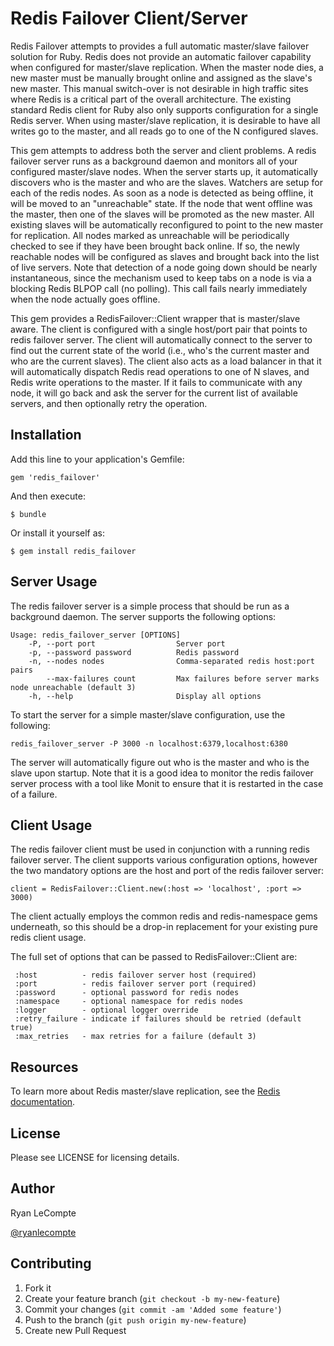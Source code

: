 # Redis Failover Client/Server

Redis Failover attempts to provides a full automatic master/slave failover solution for Ruby. Redis does not provide
an automatic failover capability when configured for master/slave replication. When the master node dies,
a new master must be manually brought online and assigned as the slave's new master. This manual
switch-over is not desirable in high traffic sites where Redis is a critical part of the overall
architecture. The existing standard Redis client for Ruby also only supports configuration for a single
Redis server. When using master/slave replication, it is desirable to have all writes go to the
master, and all reads go to one of the N configured slaves.

This gem attempts to address both the server and client problems. A redis failover server runs as a background
daemon and monitors all of your configured master/slave nodes. When the server starts up, it
automatically discovers who is the master and who are the slaves. Watchers are setup for each of
the redis nodes. As soon as a node is detected as being offline, it will be moved to an "unreachable" state.
If the node that went offline was the master, then one of the slaves will be promoted as the new master.
All existing slaves will be automatically reconfigured to point to the new master for replication.
All nodes marked as unreachable will be periodically checked to see if they have been brought back online.
If so, the newly reachable nodes will be configured as slaves and brought back into the list of live
servers. Note that detection of a node going down should be nearly instantaneous, since the mechanism
used to keep tabs on a node is via a blocking Redis BLPOP call (no polling). This call fails nearly
immediately when the node actually goes offline.

This gem provides a RedisFailover::Client wrapper that is master/slave aware. The client is configured
with a single host/port pair that points to redis failover server. The client will automatically
connect to the server to find out the current state of the world (i.e., who's the current master and
who are the current slaves). The client also acts as a load balancer in that it will automatically
dispatch Redis read operations to one of N slaves, and Redis write operations to the master.
If it fails to communicate with any node, it will go back and ask the server for the current list of
available servers, and then optionally retry the operation.

## Installation

Add this line to your application's Gemfile:

    gem 'redis_failover'

And then execute:

    $ bundle

Or install it yourself as:

    $ gem install redis_failover

## Server Usage

The redis failover server is a simple process that should be run as a background daemon. The server supports the
following options:

    Usage: redis_failover_server [OPTIONS]
        -P, --port port                  Server port
        -p, --password password          Redis password
        -n, --nodes nodes                Comma-separated redis host:port pairs
            --max-failures count         Max failures before server marks node unreachable (default 3)
        -h, --help                       Display all options

To start the server for a simple master/slave configuration, use the following:

    redis_failover_server -P 3000 -n localhost:6379,localhost:6380

The server will automatically figure out who is the master and who is the slave upon startup. Note that it is
a good idea to monitor the redis failover server process with a tool like Monit to ensure that it is restarted
in the case of a failure.

## Client Usage

The redis failover client must be used in conjunction with a running redis failover server. The
client supports various configuration options, however the two mandatory options are the host
and port of the redis failover server:

    client = RedisFailover::Client.new(:host => 'localhost', :port => 3000)

The client actually employs the common redis and redis-namespace gems underneath, so this should be
a drop-in replacement for your existing pure redis client usage.

The full set of options that can be passed to RedisFailover::Client are:

     :host          - redis failover server host (required)
     :port          - redis failover server port (required)
     :password      - optional password for redis nodes
     :namespace     - optional namespace for redis nodes
     :logger        - optional logger override
     :retry_failure - indicate if failures should be retried (default true)
     :max_retries   - max retries for a failure (default 3)

## Resources

To learn more about Redis master/slave replication, see the [Redis documentation](http://redis.io/topics/replication).

## License

Please see LICENSE for licensing details.

## Author

Ryan LeCompte

[@ryanlecompte](https://twitter.com/ryanlecompte)

## Contributing

1. Fork it
2. Create your feature branch (`git checkout -b my-new-feature`)
3. Commit your changes (`git commit -am 'Added some feature'`)
4. Push to the branch (`git push origin my-new-feature`)
5. Create new Pull Request
